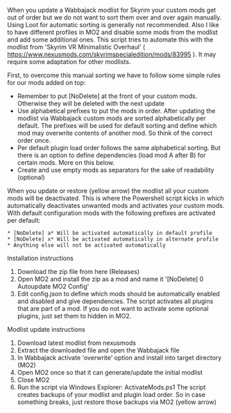 When you update a Wabbajack modlist for Skyrim your custom mods get out of order but we do not want to sort them over and over again manually. Using Loot for automatic sorting is generally not recommended. 
Also I like to have different profiles in MO2 and disable some mods from the modlist and add some additional ones. 
This script tries to automate this with the modlist from 'Skyrim VR Minimalistic Overhaul' ( https://www.nexusmods.com/skyrimspecialedition/mods/83995 ). It may require some adaptation for other modlists.

First, to overcome this manual sorting we have to follow some simple rules for our mods added on top:
- Remember to put [NoDelete] at the front of your custom mods. Otherwise they will be deleted with the next update
- Use alphabetical prefixes to put the mods in order. After updating the modlist via Wabbajack custom mods are sorted alphabetically per default. The prefixes will be used for default sorting and define which mod may overwrite contents of another mod. So think of the correct order once. 
- Per default plugin load order follows the same alphabetical sorting. But there is an option to define dependencies (load mod A after B) for certain mods. More on this below.
- Create and use empty mods as separators for the sake of readability (optional)
  
When you update or restore (yellow arrow) the modlist all your custom mods will be deactivated. This is where the Powershell script kicks in which automatically deactivates unwanted mods and activates your custom mods.
With default configuration mods with the following prefixes are activated per default:

    * [NoDelete] a* Will be activated automatically in default profile
    * [NoDelete] x* Will be activated automatically in alternate profile
    * Anything else will not be activated automatically

Installation instructions
1) Download the zip file from here (Releases)
2) Open MO2 and install the zip as a mod and name it '[NoDelete] 0 Autoupdate MO2 Config'
4) Edit config.json to define which mods should be automatically enabled and disabled and give dependencies.
   The script activates all plugins that are part of a mod. If you do not want to activate some optional plugins, just set them to hidden in MO2.

Modlist update instructions
1) Download latest modlist from nexusmods
2) Extract the downloaded file and open the Wabbajack file
3) In Wabbajack activate 'overwrite' option and install into target directory (MO2)
4) Open MO2 once so that it can generate/update the initial modlist
5) Close MO2
6) Run the script via Windows Explorer: ActivateMods.ps1
The script creates backups of your modlist and plugin load order. So in case something breaks, just restore those backups via MO2 (yellow arrow)
